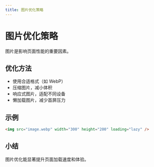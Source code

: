 ```yaml
---
title: 图片优化策略
---
```


# 图片优化策略

图片是影响页面性能的重要因素。

## 优化方法
- 使用合适格式（如 WebP）
- 压缩图片，减小体积
- 响应式图片，适配不同设备
- 懒加载图片，减少首屏压力

## 示例

```html
<img src="image.webp" width="300" height="200" loading="lazy" />
```

## 小结
图片优化能显著提升页面加载速度和体验。 